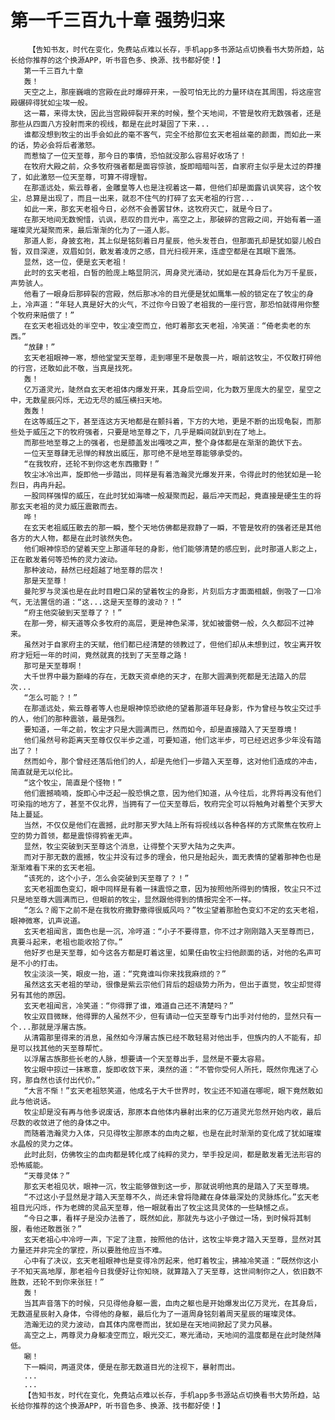 # 第一千三百九十章 强势归来
        【告知书友，时代在变化，免费站点难以长存，手机app多书源站点切换看书大势所趋，站长给你推荐的这个换源APP，听书音色多、换源、找书都好使！】
       第一千三百九十章
       轰！
       天空之上，那座巍峨的宫殿在此时爆碎开来，一股可怕无比的力量环绕在其周围，将这座宫殿碾碎得犹如尘埃一般。
       这一幕，来得太快，因此当宫殿碎裂开来的时候，整个天地间，不管是牧府无数强者，还是那些从四面八方投射而来的视线，都是在此时凝固了下来...
       谁都没想到牧尘的出手会如此的毫不客气，完全不给那位玄天老祖丝毫的颜面，而如此一来的话，势必会将后者激怒。
       而惹恼了一位天至尊，那今日的事情，恐怕就没那么容易好收场了！
       在牧府大殿之前，众多牧府强者都是面容惊骇，旋即暗暗叫苦，自家府主似乎是太过的莽撞了，如此激怒一位天至尊，可算不得理智。
       在那遥远处，紫云尊者，金雕皇等人也是注视着这一幕，但他们却是面露讥讽笑容，这个牧尘，总算是出现了，而且一出来，就忍不住气的打碎了玄天老祖的行宫...
       如此一来，那玄天老祖今日，必然不会善罢甘休，这牧府灭亡，就是今日了。
       在那天地间无数惋惜，讥讽，悲叹的目光中，高空之上，那破碎的宫殿之间，开始有着一道璀璨灵光凝聚而来，最后渐渐的化为了一道人影。
       那道人影，身披玄袍，其上似是铭刻着日月星辰，他头发苍白，但那面孔却是犹如婴儿般白皙，双目深邃，双眉如剑，散发着凌厉之感，目光扫视开来，连虚空都是在其眼下震荡。
       显然，这一位，便是玄天老祖！
       此时的玄天老祖，白皙的脸庞上略显阴沉，周身灵光涌动，犹如是在其身后化为万千星辰，声势骇人。
       他看了一眼身后那碎裂的宫殿，然后那冰冷的目光便是犹如鹰隼一般的锁定在了牧尘的身上，冷声道：“年轻人真是好大的火气，不过你今日毁了老祖我的一座行宫，那恐怕就得用你整个牧府来赔偿了！”
       在玄天老祖远处的半空中，牧尘凌空而立，他盯着那玄天老祖，冷笑道：“倚老卖老的东西。”
       “放肆！”
       玄天老祖眼神一寒，想他堂堂天至尊，走到哪里不是敬畏一片，眼前这牧尘，不仅敢打碎他的行宫，还敢如此不敬，当真是找死。
       轰！
       亿万道灵光，陡然自玄天老祖体内爆发开来，其身后空间，化为数万里庞大的星空，星空之中，无数星辰闪烁，无边无尽的威压横扫天地。
       轰轰！
       在这等威压之下，甚至连这方天地都是在颤抖着，下方的大地，更是不断的出现龟裂，而那些处于威压之下的牧府强者，只要是地至尊之下，几乎是瞬间就趴到在了地上。
       而那些地至尊之上的强者，也是膝盖发出嘎吱之声，整个身体都是在渐渐的跪伏下去。
       一位天至尊肆无忌惮的释放出威压，那可绝不是地至尊能够承受的。
       “在我牧府，还轮不到你这老东西撒野！”
       牧尘冰冷出声，旋即他一步踏出，同样是有着浩瀚灵光爆发开来，令得此时的他犹如是一轮烈日，冉冉升起。
       一股同样强悍的威压，在此时犹如海啸一般凝聚而起，最后冲天而起，竟直接是硬生生的将那玄天老祖的灵力威压震散而去。
       哗！
       在玄天老祖威压散去的那一瞬，整个天地仿佛都是寂静了一瞬，不管是牧府的强者还是其他各方的大人物，都是在此时骇然失色。
       他们眼神惊恐的望着天空上那道年轻的身影，他们能够清楚的感应到，此时那道人影之上，正在散发着何等恐怖的灵力波动。
       那种波动，赫然已经超越了地至尊的层次！
       那是天至尊！
       曼陀罗与灵溪也是在此时目瞪口呆的望着牧尘的身影，片刻后方才面面相觑，倒吸了一口冷气，无法置信的道：“这...这是天至尊的波动？！”
       “府主他突破到天至尊了？！”
       在那一旁，柳天道等众多牧府的高层，更是神色呆滞，犹如被雷劈一般，久久都回不过神来。
       虽然对于自家府主的天赋，他们都已经清楚的领教过了，但他们却从未想到过，牧尘离开牧府才短短一年的时间，竟然就真的找到了天至尊之路！
       那可是天至尊啊！
       大千世界中最为巅峰的存在，无数天资卓绝的天才，在那大圆满到死都是无法踏入的层次...
       “怎么可能？！”
       在那遥远处，紫云尊者等人也是眼神惊恐欲绝的望着那道年轻身影，作为曾经与牧尘交过手的人，他们的那种震骇，最是强烈。
       要知道，一年之前，牧尘才只是大圆满而已，然而如今，却是直接踏入了天至尊境！
       他们虽然号称距离天至尊仅仅半步之遥，可要知道，他们这半步，可已经迟迟多少年没有踏出了？！
       然而如今，那个曾经还落后他们的人，却是先他们一步踏入天至尊，这对他们造成的冲击，简直就是无以伦比。
       “这个牧尘，简直是个怪物！”
       他们震撼喃喃，旋即心中泛起一股恐惧之意，因为他们知道，从今往后，北界将再没有他们可染指的地方了，甚至不仅北界，当拥有了一位天至尊后，牧府完全可以将触角对着整个天罗大陆上蔓延。
       当然，不仅仅是他们在震撼，此时那天罗大陆上所有将视线以各种各样的方式聚焦在牧府上空的势力首领，都是震惊得鸦雀无声。
       显然，牧尘突破到天至尊这个消息，让得整个天罗大陆为之失声。
       而对于那无数的震撼，牧尘并没有过多的理会，他只是抬起头，面无表情的望着那神色也是渐渐难看下来的玄天老祖。
       “该死的，这个小子，怎么会突破到天至尊了？！”
       玄天老祖面色变幻，眼中同样是有着一抹震惊之意，因为按照他所得到的情报，牧尘只不过只是地至尊大圆满而已，但眼前的牧尘，显然跟他得到的情报完全不一样。
       “怎么？阁下之前不是在我牧府撒野撒得很威风吗？”牧尘望着那脸色变幻不定的玄天老祖，眼神微寒，讥声说道。
       玄天老祖闻言，面色也是一沉，冷哼道：“小子不要得意，你不过才刚刚踏入天至尊而已，真要斗起来，老祖也能收拾了你。”
       他好歹也是天至尊，如今这各方都是盯着这里，如果任由牧尘扫他颜面的话，对他的名声可是不小的打击。
       牧尘淡淡一笑，眼皮一抬，道：“究竟谁叫你来找我麻烦的？”
       虽然这玄天老祖的举动，很像是紫云宗他们背后的超级势力所为，但出于直觉，牧尘却觉得另有其他的原因。
       玄天老祖闻言，冷笑道：“你得罪了谁，难道自己还不清楚吗？”
       牧尘双目微眯，他得罪的人虽然不少，但有请动一位天至尊专门出手对付他的，显然只有一个...那就是浮屠古族。
       从清霜那里得来的消息，虽然如今浮屠古族已经不敢轻易对他出手，但族内的人不能有，却是可以找其他的天至尊帮忙。
       以浮屠古族那些长老的人脉，想要请一个天至尊出手，显然是不要太容易。
       牧尘眼中掠过一抹寒意，旋即收敛下来，漠然的道：“不管你受何人所托，既然你鬼迷了心窍，那自然也该付出代价。”
       “大言不惭！”玄天老祖怒笑道，他成名于大千世界时，牧尘还不知道在哪呢，眼下竟然敢如此与他说话。
       牧尘却是没有再与他多说废话，那原本自他体内暴射出来的亿万道灵光忽然开始内收，最后尽数的收敛进了他的身体之中。
       而随着浩瀚灵力入体，只见得牧尘那原本的血肉之躯，也是在此时渐渐的变化成了犹如璀璨水晶般的灵力之体。
       此时此刻，仿佛牧尘的血肉都是转化成了纯粹的灵力，举手投足间，都是散发着无法形容的恐怖威能。
       “天尊灵体？”
       那玄天老祖见状，眼神一沉，牧尘能够做到这一步，那就说明他真的是踏入了天至尊境。
       “不过这小子显然是才踏入天至尊不久，尚还未曾将隐藏在身体最深处的灵脉炼化。”玄天老祖目光闪烁，作为老牌的灵品天至尊，他一眼就看出了牧尘这具灵体的一些缺憾之点。
       “今日之事，看样子是没办法善了，既然如此，那就先与这小子做过一场，到时候将其制服，看他还敢嚣张？”
       玄天老祖心中冷哼一声，下定了注意，按照他的估计，这牧尘毕竟才踏入天至尊，显然对其力量还并非完全的掌控，所以要胜他应当不难。
       心中有了决议，玄天老祖眼神也是变得冷厉起来，他盯着牧尘，拂袖冷笑道：“既然你这小子不知天高地厚，那老祖今日我便好让你知晓，就算踏入了天至尊，这世间制你之人，依旧数不胜数，还轮不到你来张狂！”
       轰！
       当其声音落下的时候，只见得他身躯一震，血肉之躯也是开始爆发出亿万灵光，在其身后，无数道星辰射入身体，令得他的身躯，最后化为了一道周身铭刻着周天星辰的璀璨灵体。
       浩瀚无边的灵力波动，自其体内席卷而出，犹如是在天地间掀起了灵力风暴。
       高空之上，两尊灵力身躯凌空而立，眼光交汇，寒光涌动，天地间的温度都是在此时陡然降低。
       唰！
       下一瞬间，两道灵体，便是在那无数道目光的注视下，暴射而出。
       ...
       ...
       【告知书友，时代在变化，免费站点难以长存，手机app多书源站点切换看书大势所趋，站长给你推荐的这个换源APP，听书音色多、换源、找书都好使！】